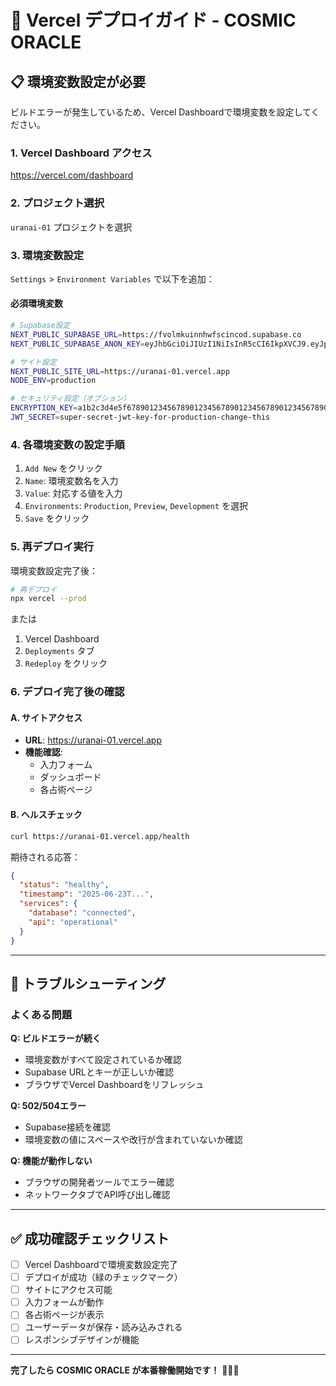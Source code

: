 # 🚀 Vercel デプロイガイド - COSMIC ORACLE

## 📋 環境変数設定が必要

ビルドエラーが発生しているため、Vercel Dashboardで環境変数を設定してください。

### 1. Vercel Dashboard アクセス
https://vercel.com/dashboard

### 2. プロジェクト選択
`uranai-01` プロジェクトを選択

### 3. 環境変数設定
`Settings` > `Environment Variables` で以下を追加：

#### 必須環境変数
```bash
# Supabase設定
NEXT_PUBLIC_SUPABASE_URL=https://fvolmkuinnhwfscincod.supabase.co
NEXT_PUBLIC_SUPABASE_ANON_KEY=eyJhbGciOiJIUzI1NiIsInR5cCI6IkpXVCJ9.eyJpc3MiOiJzdXBhYmFzZSIsInJlZiI6ImZ2b2xta3Vpbm5od2ZzY2luY29kIiwicm9sZSI6ImFub24iLCJpYXQiOjE3NTA1MDc2ODAsImV4cCI6MjA2NjA4MzY4MH0.ED3TFUOVIVhPotKujKEwl9wSPZISPkLkBv5yoKwcm0I

# サイト設定
NEXT_PUBLIC_SITE_URL=https://uranai-01.vercel.app
NODE_ENV=production

# セキュリティ設定（オプション）
ENCRYPTION_KEY=a1b2c3d4e5f6789012345678901234567890123456789012345678901234567890
JWT_SECRET=super-secret-jwt-key-for-production-change-this
```

### 4. 各環境変数の設定手順

1. `Add New` をクリック
2. `Name`: 環境変数名を入力
3. `Value`: 対応する値を入力
4. `Environments`: `Production`, `Preview`, `Development` を選択
5. `Save` をクリック

### 5. 再デプロイ実行

環境変数設定完了後：

```bash
# 再デプロイ
npx vercel --prod
```

または

1. Vercel Dashboard
2. `Deployments` タブ
3. `Redeploy` をクリック

### 6. デプロイ完了後の確認

#### A. サイトアクセス
- **URL**: https://uranai-01.vercel.app
- **機能確認**: 
  - 入力フォーム
  - ダッシュボード
  - 各占術ページ

#### B. ヘルスチェック
```bash
curl https://uranai-01.vercel.app/health
```

期待される応答：
```json
{
  "status": "healthy",
  "timestamp": "2025-06-23T...",
  "services": {
    "database": "connected",
    "api": "operational"
  }
}
```

---

## 🔧 トラブルシューティング

### よくある問題

**Q: ビルドエラーが続く**
- 環境変数がすべて設定されているか確認
- Supabase URLとキーが正しいか確認
- ブラウザでVercel Dashboardをリフレッシュ

**Q: 502/504エラー**
- Supabase接続を確認
- 環境変数の値にスペースや改行が含まれていないか確認

**Q: 機能が動作しない**
- ブラウザの開発者ツールでエラー確認
- ネットワークタブでAPI呼び出し確認

---

## ✅ 成功確認チェックリスト

- [ ] Vercel Dashboardで環境変数設定完了
- [ ] デプロイが成功（緑のチェックマーク）
- [ ] サイトにアクセス可能
- [ ] 入力フォームが動作
- [ ] 各占術ページが表示
- [ ] ユーザーデータが保存・読み込みされる
- [ ] レスポンシブデザインが機能

---

**完了したら COSMIC ORACLE が本番稼働開始です！** 🌟✨🔮